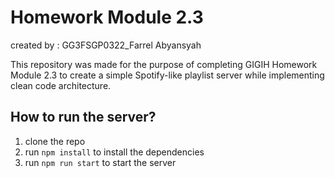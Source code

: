 # Homework Module 2.3
created by : GG3FSGP0322_Farrel Abyansyah 

This repository was made for the purpose of completing GIGIH Homework Module 2.3 to create a simple Spotify-like playlist server while implementing clean code architecture.

## How to run the server?
1. clone the repo
2. run `npm install` to install the dependencies
3. run `npm run start` to start the server
